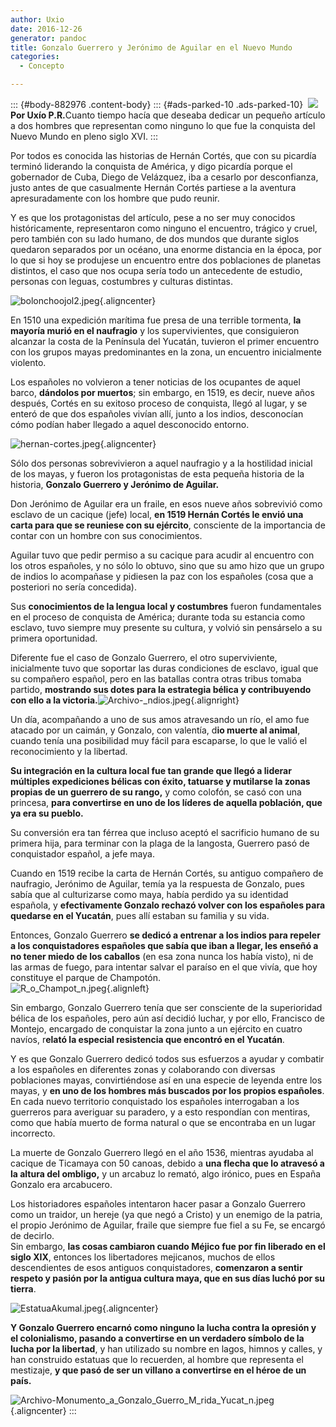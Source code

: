 ```yaml
---
author: Uxio
date: 2016-12-26
generator: pandoc
title: Gonzalo Guerrero y Jerónimo de Aguilar en el Nuevo Mundo
categories:
  - Concepto

---
```




::: {#body-882976 .content-body}
::: {#ads-parked-10 .ads-parked-10}
     ![](http://entelequia.bligoo.com/media/users/1/79903/images/public/4621/nuevo_mundo.jpeg?v=1279135116248)<strong>Por Uxío P.R.</strong>Cuanto tiempo hacía que deseaba dedicar un pequeño artículo a dos hombres que representan como ninguno lo que fue la conquista del Nuevo Mundo en pleno siglo XVI.
:::

Por todos es conocida las historias de Hernán Cortés, que con su
picardía terminó liderando la conquista de América, y digo picardía
porque el gobernador de Cuba, Diego de Velázquez, iba a cesarlo por
desconfianza, justo antes de que casualmente Hernán Cortés partiese a la
aventura apresuradamente con los hombre que pudo reunir.

Y es que los protagonistas del artículo, pese a no ser muy conocidos
históricamente, representaron como ninguno el encuentro, trágico y
cruel, pero también con su lado humano, de dos mundos que durante siglos
quedaron separados por un océano, una enorme distancia en la época, por
lo que si hoy se produjese un encuentro entre dos poblaciones de
planetas distintos, el caso que nos ocupa sería todo un antecedente de
estudio, personas con leguas, costumbres y culturas distintas.

![bolonchoojol2.jpeg](http://entelequia.bligoo.com/media/users/1/79903/images/public/4621/bolonchoojol2.jpeg?v=1279135220859){.aligncenter}

En 1510 una expedición marítima fue presa de una terrible tormenta, **la
mayoría murió en el naufragio** y los supervivientes, que consiguieron
alcanzar la costa de la Península del Yucatán, tuvieron el primer
encuentro con los grupos mayas predominantes en la zona, un encuentro
inicialmente violento.

Los españoles no volvieron a tener noticias de los ocupantes de aquel
barco, **dándolos por muertos**; sin embargo, en 1519, es decir, nueve
años después, Cortés en su exitoso proceso de conquista, llegó al lugar,
y se enteró de que dos españoles vivían allí, junto a los indios,
desconocían cómo podían haber llegado a aquel desconocido entorno.

![hernan-cortes.jpeg](http://entelequia.bligoo.com/media/users/1/79903/images/public/4621/hernan-cortes.jpeg?v=1279135348595){.aligncenter}

Sólo dos personas sobrevivieron a aquel naufragio y a la hostilidad
inicial de los mayas, y fueron los protagonistas de esta pequeña
historia de la historia, **Gonzalo Guerrero y Jerónimo de Aguilar.**

Don Jerónimo de Aguilar era un fraile, en esos nueve años sobrevivió
como esclavo de un cacique (jefe) local, **en 1519 Hernán Cortés le
envió una carta para que se reuniese con su ejército**, consciente de la
importancia de contar con un hombre con sus conocimientos.

Aguilar tuvo que pedir permiso a su cacique para acudir al encuentro con
los otros españoles, y no sólo lo obtuvo, sino que su amo hizo que un
grupo de indios lo acompañase y pidiesen la paz con los españoles (cosa
que a posteriori no sería concedida).

Sus **conocimientos de la lengua local y costumbres** fueron
fundamentales en el proceso de conquista de América; durante toda su
estancia como esclavo, tuvo siempre muy presente su cultura, y volvió
sin pensárselo a su primera oportunidad.

Diferente fue el caso de Gonzalo Guerrero, el otro superviviente,
inicialmente tuvo que soportar las duras condiciones de esclavo, igual
que su compañero español, pero en las batallas contra otras tribus
tomaba partido, **mostrando sus dotes para la estrategia bélica y
contribuyendo con ello a la
victoria.**![Archivo-\_ndios.jpeg](http://entelequia.bligoo.com/media/users/1/79903/images/public/4621/Archivo-_ndios.jpeg?v=1279135506826){.alignright}

Un día, acompañando a uno de sus amos atravesando un río, el amo fue
atacado por un caimán, y Gonzalo, con valentía, d**io muerte al
animal**, cuando tenía una posibilidad muy fácil para escaparse, lo que
le valió el reconocimiento y la libertad.

**Su integración en la cultura local fue tan grande que llegó a liderar
múltiples expediciones bélicas con éxito, tatuarse y mutilarse la zonas
propias de un guerrero de su rango,** y como colofón, se casó con una
princesa, **para convertirse en uno de los líderes de aquella población,
que ya era su pueblo.**

Su conversión era tan férrea que incluso aceptó el sacrificio humano de
su primera hija, para terminar con la plaga de la langosta, Guerrero
pasó de conquistador español, a jefe maya.

Cuando en 1519 recibe la carta de Hernán Cortés, su antiguo compañero de
naufragio, Jerónimo de Aguilar, temía ya la respuesta de Gonzalo, pues
sabía que al culturizarse como maya, había perdido ya su identidad
española, y **efectivamente Gonzalo rechazó volver con los españoles
para quedarse en el Yucatán**, pues allí estaban su familia y su vida.

Entonces, Gonzalo Guerrero **se dedicó a entrenar a los indios para
repeler a los conquistadores españoles que sabía que iban a llegar, les
enseñó a no tener miedo de los caballos** (en esa zona nunca los había
visto), ni de las armas de fuego, para intentar salvar el paraíso en el
que vivía, que hoy constituye el parque de Champotón.\
![R_o\_Champot_n.jpeg](http://entelequia.bligoo.com/media/users/1/79903/images/public/4621/R_o_Champot_n.jpeg?v=1279135554659){.alignleft}

Sin embargo, Gonzalo Guerrero tenía que ser consciente de la
superioridad bélica de los españoles, pero aún así decidió luchar, y por
ello, Francisco de Montejo, encargado de conquistar la zona junto a un
ejército en cuatro navíos, r**elató la especial resistencia que encontró
en el Yucatán**.

Y es que Gonzalo Guerrero dedicó todos sus esfuerzos a ayudar y combatir
a los españoles en diferentes zonas y colaborando con diversas
poblaciones mayas, convirtiéndose así en una especie de leyenda entre
los mayas, y **en uno de los hombres más buscados por los propios
españoles**.\
En cada nuevo territorio conquistado los españoles interrogaban a los
guerreros para averiguar su paradero, y a esto respondían con mentiras,
como que había muerto de forma natural o que se encontraba en un lugar
incorrecto.

La muerte de Gonzalo Guerrero llegó en el año 1536, mientras ayudaba al
cacique de Ticamaya con 50 canoas, debido a **una flecha que lo atravesó
a la altura del ombligo,** y un arcabuz lo remató, algo irónico, pues en
España Gonzalo era arcabucero.

Los historiadores españoles intentaron hacer pasar a Gonzalo Guerrero
como un traidor, un hereje (ya que negó a Cristo) y un enemigo de la
patria, el propio Jerónimo de Aguilar, fraile que siempre fue fiel a su
Fe, se encargó de decirlo.\
Sin embargo, **las cosas cambiaron cuando Méjico fue por fin liberado en
el siglo XIX**, entonces los libertadores mejicanos, muchos de ellos
descendientes de esos antiguos conquistadores, **comenzaron a sentir
respeto y pasión por la antigua cultura maya, que en sus días luchó por
su tierra**.

![EstatuaAkumal.jpeg](http://entelequia.bligoo.com/media/users/1/79903/images/public/4621/EstatuaAkumal.jpeg?v=1279135614041){.aligncenter}

**Y Gonzalo Guerrero encarnó como ninguno la lucha contra la opresión y
el colonialismo, pasando a convertirse en un verdadero símbolo de la
lucha por la libertad**, y han utilizado su nombre en lagos, himnos y
calles, y han construido estatuas que lo recuerden, al hombre que
representa el mestizaje, **y que pasó de ser un villano a convertirse en
el héroe de un país.**

![Archivo-Monumento_a\_Gonzalo_Guerro_M\_rida_Yucat_n.jpeg](http://entelequia.bligoo.com/media/users/1/79903/images/public/4621/Archivo-Monumento_a_Gonzalo_Guerro_M_rida_Yucat_n.jpeg?v=1279135679533){.aligncenter}
:::
